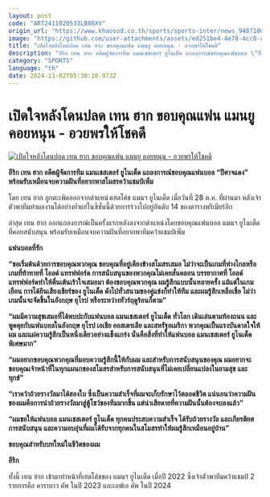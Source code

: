 ```yaml
---
layout: post
code: "ART2411020533LB86XV"
origin_url: "https://www.khaosod.co.th/sports/sports-inter/news_9487100"
image: "https://github.com/user-attachments/assets/ed251be4-4e78-4cc8-ad81-0fbb290e60e3"
title: "เปิดใจหลังโดนปลด เทน ฮาก ขอบคุณแฟน แมนยู คอยหนุน - อวยพรให้โชคดี"
description: "อีริก เทน ฮาก อดีตผู้จัดการทีม แมนเชสเตอร์ ยูไนเต็ด แถลงการณ์ขอบคุณแฟนบอล \"ปีศาจแดง\" พร้อมรับเหมือนจบความฝันที่อยากพาสโมสรคว้าแชมป์เพิ่ม"
category: "SPORTS"
language: "th"
date: 2024-11-02T05:38:10.973Z
---
```


# เปิดใจหลังโดนปลด เทน ฮาก ขอบคุณแฟน แมนยู คอยหนุน - อวยพรให้โชคดี

[![เปิดใจหลังโดนปลด เทน ฮาก ขอบคุณแฟน แมนยู คอยหนุน - อวยพรให้โชคดี](https://www.khaosod.co.th/wpapp/uploads/2024/11/ten-hag-sack-8854.jpg "เปิดใจหลังโดนปลด เทน ฮาก ขอบคุณแฟน แมนยู คอยหนุน - อวยพรให้โชคดี")](https://www.khaosod.co.th/wpapp/uploads/2024/11/ten-hag-sack-8854.jpg)

**อีริก เทน ฮาก อดีตผู้จัดการทีม แมนเชสเตอร์ ยูไนเต็ด แถลงการณ์ขอบคุณแฟนบอล “ปีศาจแดง” พร้อมรับเหมือนจบความฝันที่อยากพาสโมสรคว้าแชมป์เพิ่ม**

โดย เทน ฮาก ถูกตะเพิดออกจากตำแหน่งเฮดโค้ช แมนฯ ยูไนเต็ด เมื่อวันที่ 28 ต.ค. ที่ผ่านมา หลังเจ้าตัวพาทีมทำผลงานได้อย่างย่ำแย่ในซีซั่นนี้ด้วยการร่วงไปอยู่อันดับ 14 ของตารางพรีเมียร์ลีก

ล่าสุด เทน ฮาก ออกแถลงการณ์เป็นครั้งแรกหลังลงจากตำแหน่งโดยขอบคุณแฟนบอล แมนฯ ยูไนเต็ด ที่คอยสนับสนุน พร้อมรับเหมือนจบความฝันที่อยากพาทีมคว้าแชมป์เพิ่ม

**แฟนบอลที่รัก**

**“ขอเริ่มต้นด้วยการขอบคุณพวกคุณ ขอบคุณที่อยู่เคียงข้างสโมสรเสมอ ไม่ว่าจะเป็นเกมที่ห่างไกลหรือเกมที่ท้าทายที่ โอลด์ แทรฟฟอร์ด การสนับสนุนของพวกคุณไม่เคยสั่นคลอน บรรยากาศที่ โอลด์ แทรฟฟอร์ดทำให้ตื่นเต้นเร้าใจเสมอมา ต้องขอบคุณพวกคุณ ผมรู้สึกแบบนั้นหลายครั้ง แม้แต่ในเกมเยือน การได้ยินเสียงเชียร์ของ ยูไนเต็ด ดังไปทั่วสนามของคู่แข่งก็ทำให้ทีม และผมรู้สึกเหลือเชื่อ ไม่ว่าเกมนั้นจะจัดขึ้นในอังกฤษ ยุโรป หรือระหว่างทัวร์ฤดูร้อนก็ตาม”**

**“ผมมีความสุขเสมอที่ได้พบปะกับแฟนบอล แมนเชสเตอร์ ยูไนเต็ด ทั่วโลก เดินเล่นตามท้องถนน และพูดคุยกับแฟนบอลในอังกฤษ ยุโรป เอเชีย ออสเตรเลีย และสหรัฐอเมริกา พวกคุณเป็นแรงบันดาลใจให้ผม และแผ่ความรู้สึกเป็นหนึ่งเดียวอย่างแข็งแกร่ง นั่นคือสิ่งที่ทำให้แฟนบอล แมนเชสเตอร์ ยูไนเต็ด พิเศษมาก”**

**“ผมอยากขอบคุณพวกคุณที่มอบความรู้สึกนี้ให้กับผม และสำหรับการสนับสนุนของคุณ ผมอยากจะขอบคุณเจ้าหน้าที่ในทุกแผนกของสโมสรสำหรับการสนับสนุนที่ไม่เคยเปลี่ยนแปลงในยามสุข และทุกข์”**

**“เราคว้าถ้วยรางวัลมาได้สองใบ ซึ่งเป็นความสำเร็จที่ผมจะเก็บรักษาไว้ตลอดชีวิต แน่นอนว่าความฝันของผมคือการนำถ้วยรางวัลมาสู่ตู้โชว์ของทีมมากขึ้น แต่น่าเสียดายที่ความฝันนั้นต้องจบลงแล้ว”**

**“ผมขอให้แฟนบอล แมนเชสเตอร์ ยูไนเต็ด ทุกคนประสบความสำเร็จ ได้รับถ้วยรางวัล และเกียรติยศ การสนับสนุน และความอบอุ่นที่ผมได้รับจากทุกคนในสโมสรทำให้ผมรู้สึกเหมือนอยู่บ้าน”**

**ขอบคุณสำหรับบทใหม่ในชีวิตของผม**

**อีริก**

ทั้งนี้ เทน ฮาก เข้ามาทำหน้าที่เฮดโค้ชของ แมนฯ ยูไนเต็ด เมื่อปี 2022 ซึ่งเจ้าตัวพาทีมคว้าแชมป์ 2 รายการคือ คาราบาว คัพ ในปี 2023 และเอฟเอ คัพ ในปี 2024